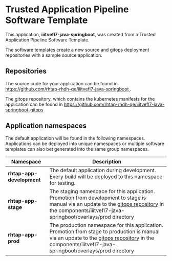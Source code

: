 # Trusted Application Pipeline Software Template

This application, **iiitvefl7-java-springboot**, was created from a Trusted Application Pipeline Software Template.

The software templates create a new source and gitops deployment repositories with a sample source application. 

## Repositories

The source code for your application can be found in [https://github.com/rhtap-rhdh-qe/iiitvefl7-java-springboot ](https://github.com/rhtap-rhdh-qe/iiitvefl7-java-springboot ).
 
The gitops repository, which contains the kubernetes manifests for the application can be found in 
[https://github.com/rhtap-rhdh-qe/iiitvefl7-java-springboot-gitops ](https://github.com/rhtap-rhdh-qe/iiitvefl7-java-springboot-gitops ) 

## Application namespaces 

The default application will be found in the following namespaces. Applications can be deployed into unique namespaces or multiple software templates can also bet generated into the same group namespaces.  

|  Namespace   |  Description   |  
| -------- | -------- |   
| **rhtap-app-development** | The default application during development. Every build will be deployed to this namespace for testing. | 
| **rhtap-app-stage** | The staging namespace for this application. Promotion from development to stage is manual via an update to the [gitops repository](https://github.com/rhtap-rhdh-qe/iiitvefl7-java-springboot-gitops ) in the components/iiitvefl7-java-springboot/overlays/prod directory |  
| **rhtap-app-prod** | The production namespace for this application. Promotion from stage to production is manual via an update to the [gitops repository](https://github.com/rhtap-rhdh-qe/iiitvefl7-java-springboot-gitops ) in the components/iiitvefl7-java-springboot/overlays/prod directory | 
